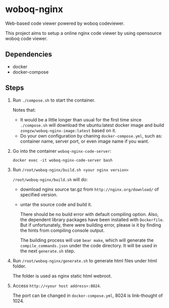 # woboq-nginx
Web-based code viewer powered by woboq codeviewer.

This project aims to setup a online nginx code viewer by using opensource woboq code viewer.

## Dependencies

  * docker
  * docker-compose
  
## Steps

  1. Run `./compose.sh` to start the container.
     
     Notes that:
     
     * It would be a little longer than usual for the first time since `./compose.sh` will download the ubuntu:latest docker image and build `zongzw/woboq-nginx-image:latest` based on it.
     * Do your own configuration by chaning `docker-compose.yml`, such as: container name, server port, or even image name if you want.
     
   2. Go into the container `woboq-nginx-code-server`:
   
      ```
      docker exec -it woboq-nginx-code-server bash
      ```
      
   3. Run `/root/woboq-nginx/build.sh <your nginx version>`
   
      `/root/woboq-nginx/build.sh` will do:
      
      * download nginx source tar.gz from `http://nginx.org/download/` of specified version.
      
      * untar the source code and build it.
        
        There should be no build error with default compiling option. Also, the dependent library packages have been installed with `Dockerfile`. But if unfortunately, there were building error, please ix it by finding the hints from compiling console output.
        
        The building process will use `bear make`, which will generate the `compile_commands.json` under the code directory. It will be used in the next `generate.sh` step.
        
   4. Run `/root/woboq-nginx/generate.sh` to generate html files under html folder.
    
      The folder is used as nginx static html webroot.
       
   5. Access `http://<your host address>:8024`.
   
      The port can be changed in `docker-compose.yml`, 8024 is link-thought of 1024.
